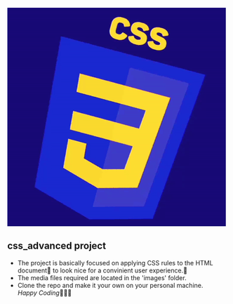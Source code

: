 ![alt text](image.png)

## css_advanced project  
- The project is basically focused on applying CSS rules to the HTML document📄 to look nice for a convinient user experience.👤  
- The media files required are located in the 'images' folder.
- Clone the repo and make it your own on your personal machine.  
 *Happy Coding*🚀🚀🚀  
 